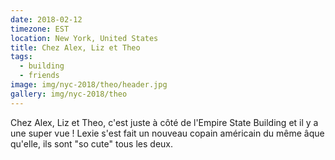 ```yaml
---
date: 2018-02-12
timezone: EST
location: New York, United States
title: Chez Alex, Liz et Theo
tags:
  - building
  - friends
image: img/nyc-2018/theo/header.jpg
gallery: img/nyc-2018/theo
---
```


Chez Alex, Liz et Theo, c'est juste à côté de l'Empire State Building et il y a une super vue ! Lexie s'est fait un nouveau copain américain du même âque qu'elle, ils sont "so cute" tous les deux. 




